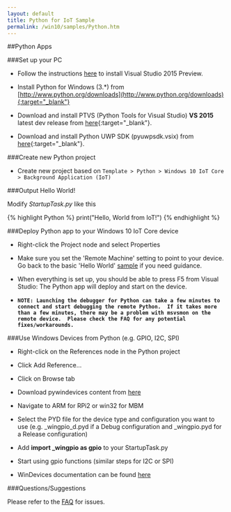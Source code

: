 ```yaml
---
layout: default
title: Python for IoT Sample
permalink: /win10/samples/Python.htm
---
```


##Python Apps

###Set up your PC

* Follow the instructions [here]({{site.baseurl}}/win10/SetupPC.htm) to install Visual Studio 2015 Preview.

* Install Python for Windows (3.*) from [http://www.python.org/downloads](http://www.python.org/downloads){:target="_blank"}

* Download and install PTVS (Python Tools for Visual Studio) **VS 2015** latest dev release from [here](https://github.com/microsoft/ptvs/releases){:target="_blank"}.

* Download and install Python UWP SDK (pyuwpsdk.vsix) from [here](https://github.com/ms-iot/python/releases/v1.0Alpha){:target="_blank"}.

###Create new Python project

* Create new project based on `Template > Python > Windows 10 IoT Core > Background Application (IoT)`

###Output Hello World!

Modify *StartupTask.py* like this

{% highlight Python %}
print("Hello, World from IoT!")
{% endhighlight %}

###Deploy Python app to your Windows 10 IoT Core device

* Right-click the Project node and select Properties

* Make sure you set the 'Remote Machine' setting to point to your device. Go back to the basic 'Hello World' [sample]({{site.baseurl}}/win10/samples/HelloWorld.htm) if you need guidance.

* When everything is set up, you should be able to press F5 from Visual Studio: The Python app will deploy and start on the device.

* **`NOTE: Launching the debugger for Python can take a few minutes to connect and start debugging the remote Python.  If it takes more than a few minutes, there may be a problem with msvsmon on the remote device.  Please check the FAQ for any potential fixes/workarounds.`**

###Use Windows Devices from Python (e.g. GPIO, I2C, SPI)

* Right-click on the References node in the Python project

* Click Add Reference...

* Click on Browse tab

* Download pywindevices content from [here](https://github.com/ms-iot/samples/tree/master/PyWinDevices)

* Navigate to ARM for RPi2 or win32 for MBM

* Select the PYD file for the device type and configuration you want to use (e.g. _wingpio_d.pyd if a Debug configuration and _wingpio.pyd for a Release configuration)

* Add **import _wingpio as gpio** to your StartupTask.py

* Start using gpio functions (similar steps for I2C or SPI)

* WinDevices documentation can be found [here](https://github.com/ms-iot/samples/tree/master/PyWinDevices/docs)

###Questions/Suggestions

Please refer to the [FAQ]({{site.baseurl}}/Faqs.htm) for issues.
